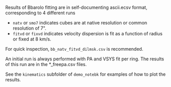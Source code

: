 Results of Bbarolo fitting are in self-documenting ascii.ecsv format, corresponding to 4 different runs

* `natv` or `smo7` indicates cubes are at native resolution or common resolution of 7".
* `fitvd` or `fixvd` indicates velocity dispersion is fit as a function of radius or fixed at 8 km/s.

For quick inspection, `bb_natv_fitvd_dilmsk.csv` is recommended.

An initial run is always performed with PA and VSYS fit per ring.  The results of this run are in the *_freepa.csv files.

See the `kinematics` subfolder of `demo_notebk` for examples of how to plot the results.
